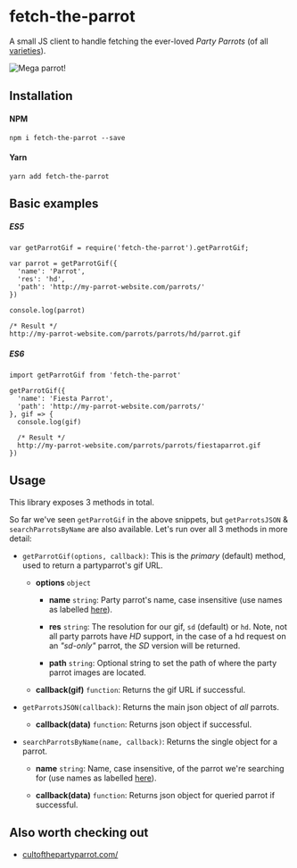 # fetch-the-parrot

A small JS client to handle fetching the ever-loved _Party Parrots_ (of all [varieties](http://cultofthepartyparrot.com/)).

![Mega parrot!](https://g.redditmedia.com/F2mSqRceNQbYdWhAaTo0xy4uR4QxQlBMRFYAn1xrKK4.gif?w=320&s=b2d1e56e82733371048a7e2b6d61b7f8)


## Installation

#### NPM

`npm i fetch-the-parrot --save`

#### Yarn

`yarn add fetch-the-parrot`


## Basic examples

##### ES5

```
var getParrotGif = require('fetch-the-parrot').getParrotGif;

var parrot = getParrotGif({
  'name': 'Parrot',
  'res': 'hd',
  'path': 'http://my-parrot-website.com/parrots/'
})

console.log(parrot)

/* Result */
http://my-parrot-website.com/parrots/parrots/hd/parrot.gif
```

##### ES6

```
import getParrotGif from 'fetch-the-parrot'

getParrotGif({
  'name': 'Fiesta Parrot',
  'path': 'http://my-parrot-website.com/parrots/'
}, gif => {
  console.log(gif)

  /* Result */
  http://my-parrot-website.com/parrots/parrots/fiestaparrot.gif
})
```

## Usage

This library exposes 3 methods in total.

So far we've seen `getParrotGif` in the above snippets, but `getParrotsJSON` & `searchParrotsByName` are also available. Let's run over all 3 methods in more detail:

* `getParrotGif(options, callback)`: This is the _primary_ (default) method, used to return a partyparrot's gif URL.

  * **options** `object`

    * **name** `string`: Party parrot's name, case insensitive (use names as labelled [here](http://cultofthepartyparrot.com/)).

    * **res** `string`: The resolution for our gif, `sd` (default) or `hd`. Note, not all party parrots have _HD_ support, in the case of a hd request on an _"sd-only"_ parrot, the _SD_ version will be returned.

    * **path** `string`: Optional string to set the path of where the party parrot images are located.

  * **callback(gif)** `function`: Returns the gif URL if successful.

* `getParrotsJSON(callback)`: Returns the main json object of _all_ parrots.

  * **callback(data)** `function`: Returns json object if successful.

* `searchParrotsByName(name, callback)`: Returns the single object for a parrot.

  * **name** `string`: Name, case insensitive, of the parrot we're searching for (use names as labelled [here](http://cultofthepartyparrot.com/)).

  * **callback(data)** `function`: Returns json object for queried parrot if successful.


## Also worth checking out

* [cultofthepartyparrot.com/](http://cultofthepartyparrot.com/)